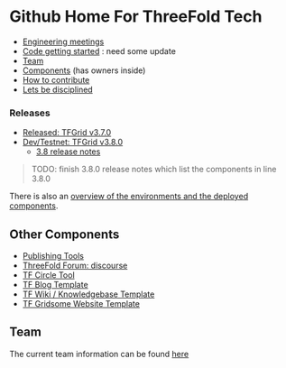 # Github Home For ThreeFold Tech

- [Engineering meetings](wiki/engineering_meetings)
- [Code getting started](code_getting_started.md) : need some update
- [Team](wiki/team/team.md)
- [Components](wiki/components/components_overview.md) (has owners inside)
- [How to contribute](wiki/contribution/)
- [Lets be disciplined](wiki/contribution/discipline.md)

### Releases

- [Released: TFGrid v3.7.0](https://library.threefold.me/info/manual/#/manual__tfgrid_release_3_7_0)
- [Dev/Testnet: TFGrid v3.8.0](https://github.com/orgs/threefoldtech/projects/194)
    - [3.8 release notes](wiki/products/v3/tfgrid_3.8.md)

> TODO: finish 3.8.0 release notes which list the components in line 3.8.0

There is also an [overview of the  environments and the deployed components](https://github.com/orgs/threefoldtech/projects/176/views/1).

## Other Components
  
- [Publishing Tools](https://github.com/threebotserver/publishingtools)
- [ThreeFold Forum: discourse](https://github.com/threefoldtech/threefold-forums)
- [TF Circle Tool](https://github.com/threefoldtech/circles_reporting_tool)
- [TF Blog Template](https://github.com/threefoldfoundation/blog_example)
- [TF Wiki / Knowledgebase Template](https://github.com/threefoldfoundation/wiki_example)
- [TF Gridsome Website Template](https://github.com/threefoldfoundation/www_examplesite)


## Team
The current team information can be found [here](./wiki/team/team.md)
